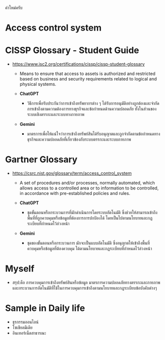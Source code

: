 คำใหม่ครับ
# **Access control system**

# **CISSP Glossary - Student Guide**
- https://www.isc2.org/certifications/cissp/cissp-student-glossary    
   - Means to ensure that access to assets is authorized and restricted based on business and security requirements related to logical and physical systems.      
 
   - **ChatGPT**
      - วิธีการเพื่อรับประกันว่าการเข้าถึงทรัพยากรต่าง ๆ ได้รับการอนุมัติอย่างถูกต้องและจำกัดการเข้าถึงตามความต้องการทางธุรกิจและข้อกำหนดด้านความปลอดภัย ทั้งในส่วนของระบบเชิงตรรกะและระบบทางกายภาพ
   - **Gemini**
      - มาตรการเพื่อให้แน่ใจว่าการเข้าถึงทรัพย์สินได้รับอนุญาตและถูกจำกัดตามข้อกำหนดทางธุรกิจและความปลอดภัยที่เกี่ยวข้องกับระบบตรรกะและระบบกายภาพ


# **Gartner Glossary**
- https://csrc.nist.gov/glossary/term/access_control_system
   - A set of procedures and/or processes, normally automated, which allows access to a controlled area or to information to be controlled, in accordance with pre-established policies and rules.

   - **ChatGPT**
      - ชุดขั้นตอนหรือกระบวนการที่มักดำเนินการโดยระบบอัตโนมัติ ซึ่งช่วยให้สามารถเข้าถึงพื้นที่ที่ถูกควบคุมหรือข้อมูลที่ต้องการการปกป้องได้ โดยเป็นไปตามนโยบายและกฎระเบียบที่กำหนดไว้ล่วงหน้า

   - **Gemini**
      - ชุดของขั้นตอนหรือกระบวนการ มักจะเป็นแบบอัตโนมัติ ซึ่งอนุญาตให้เข้าถึงพื้นที่ควบคุมหรือข้อมูลที่ต้องควบคุม ได้ตามนโยบายและกฎระเบียบที่กำหนดไว้ล่วงหน้า


# **Myself**
   - สรุป:คือ การควบคุมการเข้าถึงทรัพย์สินหรือข้อมูล มาตรการความปลอดภัยทางตรรกะและกายภาพและกระบวนการอัตโนมัติที่ใช้ในการควบคุมการเข้าถึงตามนโยบายและกฎระเบียบข้อบังคับต่างๆ


# **Sample in Daily life**
   - ธุรกรรมออนไลน์
   - โซเชียลมีเดีย
   - อินเทอร์เน็ตสาธารณะ
